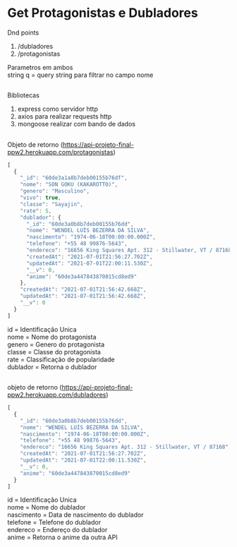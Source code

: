 # Get Protagonistas e Dubladores  

Dnd points
1. /dubladores
2. /protagonistas

Parametros em ambos  
string q = query string para filtrar no campo nome 
##

Bibliotecas  
1. express como servidor http  
2. axios para realizar requests http 
3. mongoose realizar com bando de dados
##

Objeto de retorno  (https://api-projeto-final-ppw2.herokuapp.com/protagonistas)
```javascript
[
  {
    "_id": "60de3a1a8b7deb00155b76df",
    "nome": "SON GOKU (KAKAROTTO)",
    "genero": "Masculino",
    "vivo": true,
    "classe": "Sayajin",
    "rate": 5,
    "dublador": {
      "_id": "60de3a0b8b7deb00155b76dd",
      "nome": "WENDEL LUÍS BEZERRA DA SILVA",
      "nascimento": "1974-06-18T00:00:00.000Z",
      "telefone": "+55 48 99876-5643",
      "endereco": "16656 King Squares Apt. 312 - Stillwater, VT / 87168",
      "createdAt": "2021-07-01T21:56:27.702Z",
      "updatedAt": "2021-07-01T22:00:11.530Z",
      "__v": 0,
      "anime": "60de3a447843870015cd8ed9"
    },
    "createdAt": "2021-07-01T21:56:42.668Z",
    "updatedAt": "2021-07-01T21:56:42.668Z",
    "__v": 0
  }
]
```
id = Identificação Unica  
nome = Nome do protagonista  
genero = Genero do protagonista  
classe = Classe do protagonista  
rate = Classificação de popularidade  
dublador = Retorna o dublador  
##
objeto de retorno  (https://api-projeto-final-ppw2.herokuapp.com/dubladores)
```javascript
[
  {
    "_id": "60de3a0b8b7deb00155b76dd",
    "nome": "WENDEL LUÍS BEZERRA DA SILVA",
    "nascimento": "1974-06-18T00:00:00.000Z",
    "telefone": "+55 48 99876-5643",
    "endereco": "16656 King Squares Apt. 312 - Stillwater, VT / 87168",
    "createdAt": "2021-07-01T21:56:27.702Z",
    "updatedAt": "2021-07-01T22:00:11.530Z",
    "__v": 0,
    "anime": "60de3a447843870015cd8ed9"
  }
]
```
id = Identificação Unica  
nome = Nome do dublador  
nascimento = Data de nascimento do dublador  
telefone = Telefone do dublador  
endereco = Endereço do dublador  
anime = Retorna o anime da outra API
